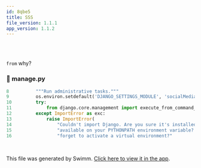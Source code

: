 ```yaml
---
id: 8qbe5
title: SSS
file_version: 1.1.1
app_version: 1.1.2
---
```


<br/>

<br/>

`from`<swm-token data-swm-token=":manage.py:11:1:1:`        from django.core.management import execute_from_command_line`"/> why?
<!-- NOTE-swimm-snippet: the lines below link your snippet to Swimm -->
### 📄 manage.py
```python
8          """Run administrative tasks."""
9          os.environ.setdefault('DJANGO_SETTINGS_MODULE', 'socialMedia.settings')
10         try:
11             from django.core.management import execute_from_command_line
12         except ImportError as exc:
13             raise ImportError(
14                 "Couldn't import Django. Are you sure it's installed and "
15                 "available on your PYTHONPATH environment variable? Did you "
16                 "forget to activate a virtual environment?"
```

<br/>

This file was generated by Swimm. [Click here to view it in the app](https://swimm-web-app.web.app/repos/Z2l0aHViJTNBJTNBTG92ZUNoYXQlM0ElM0FnaWxhZG5hdm90/docs/8qbe5).
